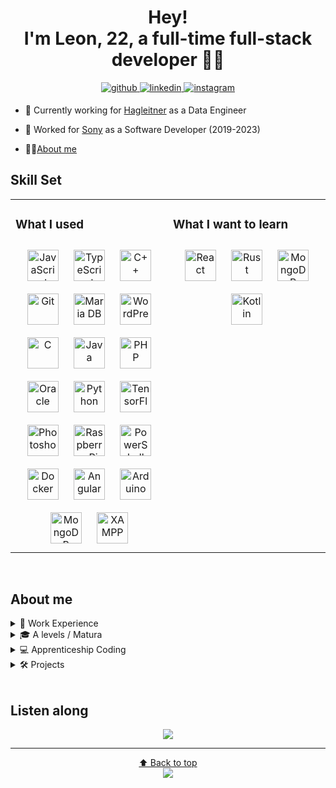 <div id='tophead' align="center"> 
  
  # Hey! <br/> I'm Leon, 22, a full-time full-stack developer 👨‍💻
  </div>  

<div align="center">
<a href="https://github.com/LeonDiendorfer" target="_blank">
<img src=https://img.shields.io/badge/github-%2324292e.svg?&style=for-the-badge&logo=github&logoColor=white alt=github style="margin-bottom: 5px;" />
</a>
<a href="https://linkedin.com/in/leon-diendorfer-507279256" target="_blank">
<img src=https://img.shields.io/badge/linkedin-%231E77B5.svg?&style=for-the-badge&logo=linkedin&logoColor=white alt=linkedin style="margin-bottom: 5px;" />
</a>
<a href="https://instagram.com/leondiendorfer" target="_blank">
<img src=https://img.shields.io/badge/instagram-%23000000.svg?&style=for-the-badge&logo=instagram&logoColor=white alt=instagram style="margin-bottom: 5px;" />
</a>  
</div>  

- 🔭 Currently working for [Hagleitner](https://www.hagleitner.com/en/) as a Data Engineer

- 🌱 Worked for [Sony](https://www.sonydadc.com/) as a Software Developer (2019-2023)

- 🙋‍♂️[About me](#about-me)


    
## Skill Set  
<table><tr><td valign="top" width="50%">



### What I used  
<div align="center">  
<a href="https://www.javascript.com/" target="_blank"><img style="margin: 10px" src="https://profilinator.rishav.dev/skills-assets/javascript-original.svg" alt="JavaScript" height="50" /></a>  
<a href="https://www.typescriptlang.org/" target="_blank"><img style="margin: 10px" src="https://profilinator.rishav.dev/skills-assets/typescript-original.svg" alt="TypeScript" height="50" /></a>  
<a href="https://www.cplusplus.com/" target="_blank"><img style="margin: 10px" src="https://profilinator.rishav.dev/skills-assets/cplusplus-original.svg" alt="C++" height="50" /></a>  
<a href="https://github.com/" target="_blank"><img style="margin: 10px" src="https://profilinator.rishav.dev/skills-assets/git-scm-icon.svg" alt="Git" height="50" /></a>  
<a href="https://mariadb.org/" target="_blank"><img style="margin: 10px" src="https://profilinator.rishav.dev/skills-assets/mariadb.png" alt="Maria DB" height="50" /></a>  
<a href="https://wordpress.com/" target="_blank"><img style="margin: 10px" src="https://profilinator.rishav.dev/skills-assets/wordpress.png" alt="WordPress" height="50" /></a>  
<a href="https://www.cprogramming.com/" target="_blank"><img style="margin: 10px" src="https://profilinator.rishav.dev/skills-assets/c-original.svg" alt="C" height="50" /></a>  
<a href="https://www.java.com/" target="_blank"><img style="margin: 10px" src="https://profilinator.rishav.dev/skills-assets/java-original-wordmark.svg" alt="Java" height="50" /></a>  
<a href="https://www.php.net/" target="_blank"><img style="margin: 10px" src="https://profilinator.rishav.dev/skills-assets/php-original.svg" alt="PHP" height="50" /></a>  
<a href="https://www.oracle.com/in/index.html" target="_blank"><img style="margin: 10px" src="https://profilinator.rishav.dev/skills-assets/oracle-original.svg" alt="Oracle" height="50" /></a>  
<a href="https://www.python.org/" target="_blank"><img style="margin: 10px" src="https://profilinator.rishav.dev/skills-assets/python-original.svg" alt="Python" height="50" /></a>  
<a href="https://www.tensorflow.org/" target="_blank"><img style="margin: 10px" src="https://profilinator.rishav.dev/skills-assets/tensorflow-icon.svg" alt="TensorFlow" height="50" /></a>  
<a href="https://www.adobe.com/in/products/photoshop.html" target="_blank"><img style="margin: 10px" src="https://profilinator.rishav.dev/skills-assets/photoshop-plain.svg" alt="Photoshop" height="50" /></a>  
<a href="https://www.raspberrypi.org/" target="_blank"><img style="margin: 10px" src="https://profilinator.rishav.dev/skills-assets/raspberrypi.png" alt="Raspberry Pi" height="50" /></a>  
<a href="https://docs.microsoft.com/en-us/powershell/" target="_blank"><img style="margin: 10px" src="https://profilinator.rishav.dev/skills-assets/powershell.png" alt="PowerShell" height="50" /></a>  
<a href="https://www.docker.com/" target="_blank"><img style="margin: 10px" src="https://profilinator.rishav.dev/skills-assets/docker-original-wordmark.svg" alt="Docker" height="50" /></a>  
<a href="https://angular.io/" target="_blank"><img style="margin: 10px" src="https://profilinator.rishav.dev/skills-assets/angularjs-original.svg" alt="Angular" height="50" /></a>  
<a href="https://www.arduino.cc/" target="_blank"><img style="margin: 10px" src="https://profilinator.rishav.dev/skills-assets/arduino.png" alt="Arduino" height="50" /></a>
<a href="https://www.mongodb.com/" target="_blank"><img style="margin: 10px" src="https://profilinator.rishav.dev/skills-assets/mongodb-original-wordmark.svg" alt="MongoDB" height="50" /></a>  
<a href="https://www.apachefriends.org/" target="_blank"><img style="margin: 10px" src="https://profilinator.rishav.dev/skills-assets/xampp.png" alt="XAMPP" height="50" /></a>  
</div>

</td><td valign="top" width="50%">



### What I want to learn  
<div align="center">  
<a href="https://reactjs.org/" target="_blank"><img style="margin: 10px" src="https://profilinator.rishav.dev/skills-assets/react-original-wordmark.svg" alt="React" height="50" /></a>  
<a href="https://www.rust-lang.org/" target="_blank"><img style="margin: 10px" src="https://profilinator.rishav.dev/skills-assets/rust-plain.svg" alt="Rust" height="50" /></a>  
<a href="https://www.mongodb.com/" target="_blank"><img style="margin: 10px" src="https://profilinator.rishav.dev/skills-assets/mongodb-original-wordmark.svg" alt="MongoDB" height="50" /></a>  
<a href="https://kotlinlang.org/" target="_blank"><img style="margin: 10px" src="https://profilinator.rishav.dev/skills-assets/kotlinlang-icon.svg" alt="Kotlin" height="50" /></a>  
</div>

</td></tr></table>  

<br/>  


## About me

<details><summary>💼 Work Experience</summary>
<br/>  
  
| Company  | Role | Start |End 
| ------------- | ------------- | ------------- | ------------- |
| Hagleitner | Data Engineer | 2024 | Today |
| Sony | Softwaredeveloper / Coding  | 2019 | 2023 |
| Army | Mandatory Military Service (Austria)  | 2018 | 2018
| Media Markt | Internship (mandatory for school)  | 2015 | 2018
| HTL Itzling | Coding & Engineering | 2015 | 2018

</details>

 <details><summary>🎓 A levels / Matura</summary>
  <br/>  
   
| Subject  | Grade |
| ------------- | ------------- |
| English | 1  |
| Math | 2  |
| German | 2  |
| LAP-Coding | 2  |
</details>

 <details><summary>💻 Apprenticeship Coding</summary>
   <br/>
   
Completed apprenticeship at **Sony** <br/>
Graduation grade / **LAP**: **2** <br/>
  
   
| Year  | Grade |
| ------------- | ------------- |
| 2023 | 1  |
| 2022 | 2 |
| 2020 | 1  |
| 2020 | 1  |

</details>



<details><summary>🛠️ Projects</summary>
  <br/>  
   
| Project  | For |
| ------------- | ------------- |
| Access-Request Creation and Managing System | Sony  |
| Quality-Check AI | Sony  |
| Multiple DB-Applications | Sony  |
| Application-Migrations | Sony  |
| DB-Migrations | Sony  |
| [Sudoku Battle (Graduation Project)](https://www.lbs4.salzburg.at/news/aktuelles/artikel/projekt-sudoku-battle-by-zinendo)  | Professional School  |
</details>
<br/>

## Listen along
<div align="center"><img src="https://spotify-github-profile.vercel.app/api/view?uid=leon.diendorfer&cover_image=false&theme=default&show_offline=false&background_color=121212&interchange=false&bar_color=53b14f&bar_color_cover=true" /></div>  

---
<div align="center">
  
[⬆️ Back to top](#tophead)      
<img src="https://komarev.com/ghpvc/?username=LeonDiendorfer&&style=flat-square" align="center" />
</div>  

<br />

<!---## -->
<!---<div align="center">Generated using <a href="https://profilinator.rishav.dev/" target="_blank">Github Profilinator</a></div>-->
